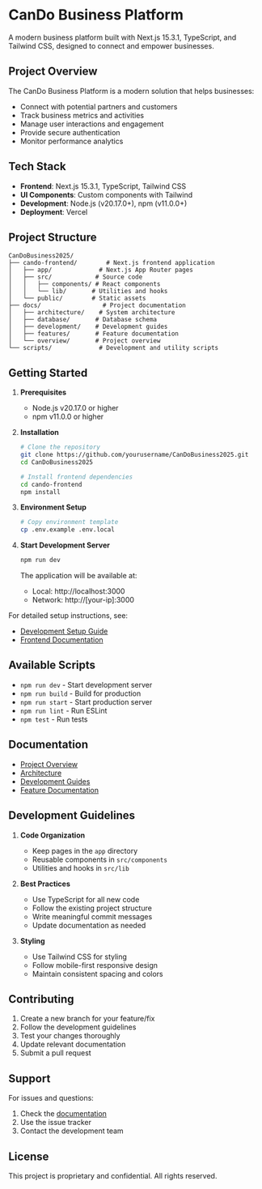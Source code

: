 # CanDo Business Platform

A modern business platform built with Next.js 15.3.1, TypeScript, and Tailwind CSS, designed to connect and empower businesses.

## Project Overview

The CanDo Business Platform is a modern solution that helps businesses:
- Connect with potential partners and customers
- Track business metrics and activities
- Manage user interactions and engagement
- Provide secure authentication
- Monitor performance analytics

## Tech Stack

- **Frontend**: Next.js 15.3.1, TypeScript, Tailwind CSS
- **UI Components**: Custom components with Tailwind
- **Development**: Node.js (v20.17.0+), npm (v11.0.0+)
- **Deployment**: Vercel

## Project Structure

```
CanDoBusiness2025/
├── cando-frontend/        # Next.js frontend application
│   ├── app/             # Next.js App Router pages
│   ├── src/            # Source code
│   │   ├── components/ # React components
│   │   └── lib/       # Utilities and hooks
│   └── public/        # Static assets
├── docs/                 # Project documentation
│   ├── architecture/    # System architecture
│   ├── database/       # Database schema
│   ├── development/    # Development guides
│   ├── features/       # Feature documentation
│   └── overview/       # Project overview
└── scripts/             # Development and utility scripts
```

## Getting Started

1. **Prerequisites**
   - Node.js v20.17.0 or higher
   - npm v11.0.0 or higher

2. **Installation**
   ```bash
   # Clone the repository
   git clone https://github.com/yourusername/CanDoBusiness2025.git
   cd CanDoBusiness2025

   # Install frontend dependencies
   cd cando-frontend
   npm install
   ```

3. **Environment Setup**
   ```bash
   # Copy environment template
   cp .env.example .env.local
   ```

4. **Start Development Server**
   ```bash
   npm run dev
   ```

   The application will be available at:
   - Local: http://localhost:3000
   - Network: http://[your-ip]:3000

For detailed setup instructions, see:
- [Development Setup Guide](docs/development/setup.md)
- [Frontend Documentation](docs/development/frontend.md)

## Available Scripts

- `npm run dev` - Start development server
- `npm run build` - Build for production
- `npm run start` - Start production server
- `npm run lint` - Run ESLint
- `npm test` - Run tests

## Documentation

- [Project Overview](docs/overview/README.md)
- [Architecture](docs/architecture/README.md)
- [Development Guides](docs/development/README.md)
- [Feature Documentation](docs/features/README.md)

## Development Guidelines

1. **Code Organization**
   - Keep pages in the `app` directory
   - Reusable components in `src/components`
   - Utilities and hooks in `src/lib`

2. **Best Practices**
   - Use TypeScript for all new code
   - Follow the existing project structure
   - Write meaningful commit messages
   - Update documentation as needed

3. **Styling**
   - Use Tailwind CSS for styling
   - Follow mobile-first responsive design
   - Maintain consistent spacing and colors

## Contributing

1. Create a new branch for your feature/fix
2. Follow the development guidelines
3. Test your changes thoroughly
4. Update relevant documentation
5. Submit a pull request

## Support

For issues and questions:
1. Check the [documentation](docs/)
2. Use the issue tracker
3. Contact the development team

## License

This project is proprietary and confidential. All rights reserved. 